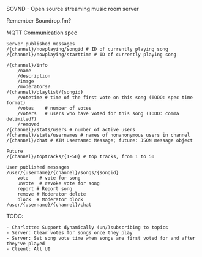 SOVND - Open source streaming music room server

Remember Soundrop.fm?


MQTT Communication spec

	Server published messages
	/{channel}/nowplaying/songid # ID of currently playing song
	/{channel}/nowplaying/starttime # ID of currently playing song

	/{channel}/info
		/name
		/description
		/image
		/moderators?
	/{channel}/playlist/{songid}
		/votetime # time of the first vote on this song (TODO: spec time format)
		/votes    # number of votes
		/voters   # users who have voted for this song (TODO: comma delimited?)
		/removed
	/{channel}/stats/users # number of active users
	/{channel}/stats/usernames # names of nonanonymous users in channel
	/{channel}/chat # ATM Username: Message; future: JSON message object

	Future
	/{channel}/toptracks/{1-50} # top tracks, from 1 to 50

	User published messages
	/user/{username}/{channel}/songs/{songid}
		vote	# vote for song
		unvote	# revoke vote for song
		report # Report song
 		remove # Moderator delete
		block  # Moderator block
	/user/{username}/{channel}/chat


TODO:

	- Charlotte: Support dynamically (un/)subscribing to topics
	- Server: Clear votes for songs once they play
	- Server: Set song vote time when songs are first voted for and after they've played
	- Client: All UI
